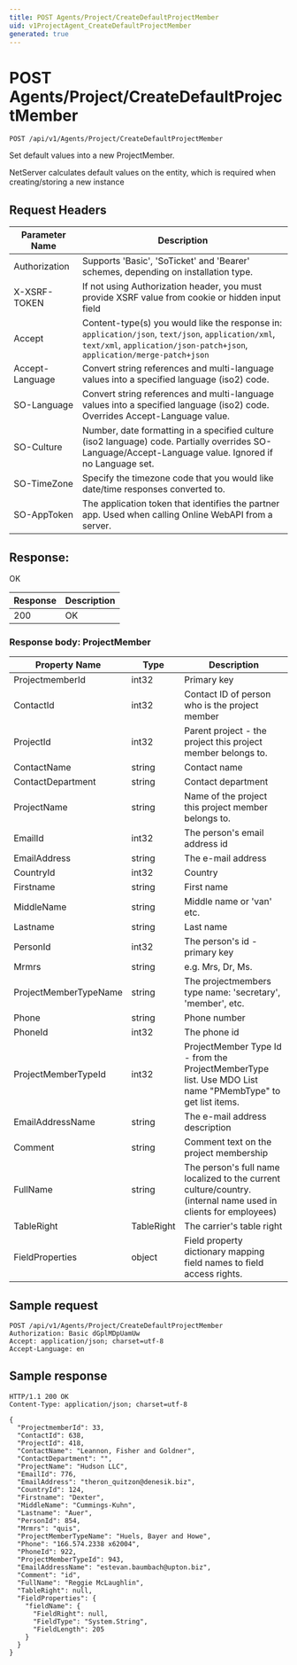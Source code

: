 ```yaml
---
title: POST Agents/Project/CreateDefaultProjectMember
uid: v1ProjectAgent_CreateDefaultProjectMember
generated: true
---
```


# POST Agents/Project/CreateDefaultProjectMember

```http
POST /api/v1/Agents/Project/CreateDefaultProjectMember
```

Set default values into a new ProjectMember.


NetServer calculates default values on the entity, which is required when creating/storing a new instance







## Request Headers

| Parameter Name | Description |
|----------------|-------------|
| Authorization  | Supports 'Basic', 'SoTicket' and 'Bearer' schemes, depending on installation type. |
| X-XSRF-TOKEN   | If not using Authorization header, you must provide XSRF value from cookie or hidden input field |
| Accept         | Content-type(s) you would like the response in: `application/json`, `text/json`, `application/xml`, `text/xml`, `application/json-patch+json`, `application/merge-patch+json` |
| Accept-Language | Convert string references and multi-language values into a specified language (iso2) code. |
| SO-Language | Convert string references and multi-language values into a specified language (iso2) code. Overrides Accept-Language value. |
| SO-Culture | Number, date formatting in a specified culture (iso2 language) code. Partially overrides SO-Language/Accept-Language value. Ignored if no Language set. |
| SO-TimeZone | Specify the timezone code that you would like date/time responses converted to. |
| SO-AppToken | The application token that identifies the partner app. Used when calling Online WebAPI from a server. |


## Response:

OK

| Response | Description |
|----------------|-------------|
| 200 | OK |

### Response body: ProjectMember

| Property Name | Type |  Description |
|----------------|------|--------------|
| ProjectmemberId | int32 | Primary key |
| ContactId | int32 | Contact ID of person who is the project member |
| ProjectId | int32 | Parent project - the project this project member belongs to. |
| ContactName | string | Contact name |
| ContactDepartment | string | Contact department |
| ProjectName | string | Name of the project this project member belongs to. |
| EmailId | int32 | The person's email address id |
| EmailAddress | string | The e-mail address |
| CountryId | int32 | Country |
| Firstname | string | First name |
| MiddleName | string | Middle name or 'van' etc. |
| Lastname | string | Last name |
| PersonId | int32 | The person's id - primary key |
| Mrmrs | string | e.g. Mrs, Dr, Ms. |
| ProjectMemberTypeName | string | The projectmembers type name: 'secretary', 'member', etc. |
| Phone | string | Phone number |
| PhoneId | int32 | The phone id |
| ProjectMemberTypeId | int32 | ProjectMember Type Id - from the ProjectMemberType list.  Use MDO List name "PMembType" to get list items. |
| EmailAddressName | string | The e-mail address description |
| Comment | string | Comment text on the project membership |
| FullName | string | The person's full name localized to the current culture/country.  (internal name used in clients for employees) |
| TableRight | TableRight | The carrier's table right |
| FieldProperties | object | Field property dictionary mapping field names to field access rights. |

## Sample request

```http!
POST /api/v1/Agents/Project/CreateDefaultProjectMember
Authorization: Basic dGplMDpUamUw
Accept: application/json; charset=utf-8
Accept-Language: en
```

## Sample response

```http_
HTTP/1.1 200 OK
Content-Type: application/json; charset=utf-8

{
  "ProjectmemberId": 33,
  "ContactId": 638,
  "ProjectId": 418,
  "ContactName": "Leannon, Fisher and Goldner",
  "ContactDepartment": "",
  "ProjectName": "Hudson LLC",
  "EmailId": 776,
  "EmailAddress": "theron_quitzon@denesik.biz",
  "CountryId": 124,
  "Firstname": "Dexter",
  "MiddleName": "Cummings-Kuhn",
  "Lastname": "Auer",
  "PersonId": 854,
  "Mrmrs": "quis",
  "ProjectMemberTypeName": "Huels, Bayer and Howe",
  "Phone": "166.574.2338 x62004",
  "PhoneId": 922,
  "ProjectMemberTypeId": 943,
  "EmailAddressName": "estevan.baumbach@upton.biz",
  "Comment": "id",
  "FullName": "Reggie McLaughlin",
  "TableRight": null,
  "FieldProperties": {
    "fieldName": {
      "FieldRight": null,
      "FieldType": "System.String",
      "FieldLength": 205
    }
  }
}
```